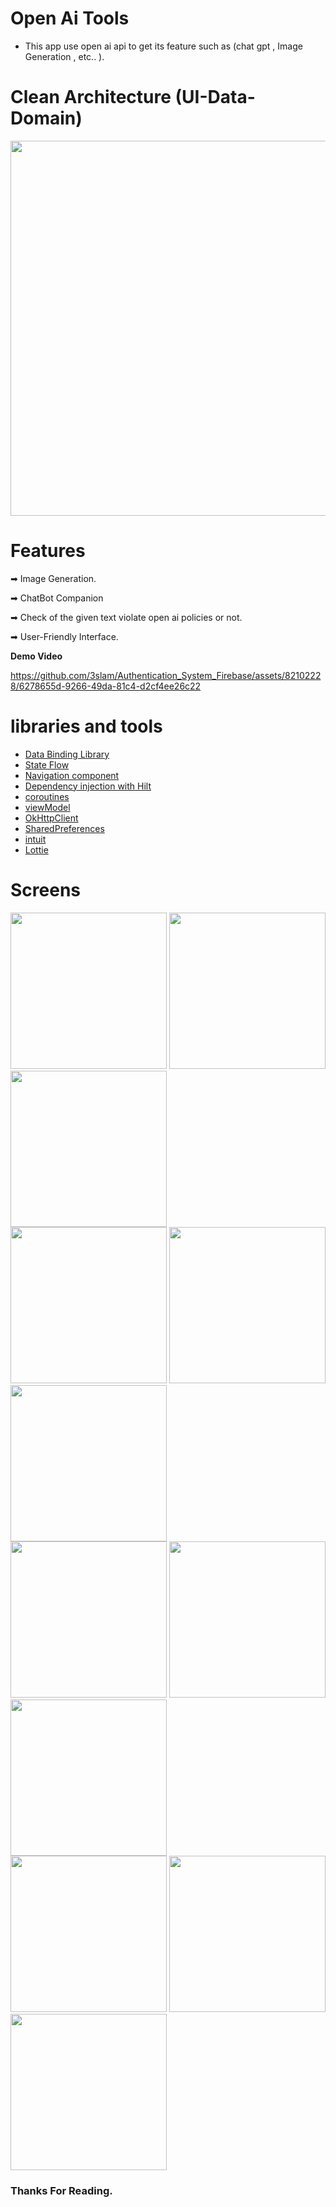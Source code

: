 # Open Ai Tools

- This app use open ai api to get its feature such as (chat gpt , Image Generation , etc.. ).

# Clean Architecture (UI-Data-Domain)
<img src ="https://github.com/3slam/Cryptocurrency_And_StockMarket_App/assets/82102228/fd29d3ca-d707-465a-a9cf-e8a6814851ab" width="600" hight="400" >

# Features 
 
➡ Image Generation.

➡ ChatBot Companion
 
➡ Check of the given text violate open ai policies or not.
  
➡ User-Friendly Interface.

  **Demo Video**<br/>

 https://github.com/3slam/Authentication_System_Firebase/assets/82102228/6278655d-9266-49da-81c4-d2cf4ee26c22

  #  libraries and tools
- [Data Binding Library](https://developer.android.com/topic/libraries/data-binding)
- [State Flow](https://developer.android.com/kotlin/flow)
- [Navigation component](https://developer.android.com/guide/navigation/get-started)
- [Dependency injection with Hilt](https://developer.android.com/training/dependency-injection/hilt-android)
- [coroutines](https://developer.android.com/kotlin/coroutines)
- [viewModel](https://developer.android.com/topic/libraries/architecture/viewmodel)
- [OkHttpClient](https://square.github.io/okhttp/)
- [SharedPreferences](https://developer.android.com/training/data-storage/shared-preferences)
- [intuit](https://github.com/intuit/sdp)
- [Lottie](https://github.com/airbnb/lottie-android)
 
 # Screens
<div>
 <img src ="https://github.com/3slam/Open_ai_tools/assets/82102228/8a92dc67-d040-4dd7-9557-3b562c855700" width="250" hight="400">
 <img src ="https://github.com/3slam/Open_ai_tools/assets/82102228/6e5b7783-851a-4e61-9576-acec9f7ad763" width="250" hight="400">
  <img src ="https://github.com/3slam/Open_ai_tools/assets/82102228/9aa23ee9-9f96-43ce-82b1-80d976c92c1d" width="250" hight="400">
</div>

<div>
  <img src ="https://github.com/3slam/Open_ai_tools/assets/82102228/d6fb3cef-9fb7-4c0f-b63d-8b6d0d06c416" width="250" hight="400">
 <img src ="https://github.com/3slam/Open_ai_tools/assets/82102228/a36fbd2f-b7de-480b-89d9-d54a4a8df28c" width="250" hight="400">
  <img src ="https://github.com/3slam/Open_ai_tools/assets/82102228/ef4dde81-0661-43b8-880b-d9916f838cd4" width="250" hight="400">
</div>
 
<div>
  <img src ="https://github.com/3slam/Open_ai_tools/assets/82102228/f53dc2e6-a4ed-4673-a342-e604597c3cfa" width="250" hight="400">
 <img src ="https://github.com/3slam/Open_ai_tools/assets/82102228/f6aeacc1-bce8-4373-bf27-f5f6017035c1" width="250" hight="400">
  <img src ="https://github.com/3slam/Open_ai_tools/assets/82102228/ff35f21c-a192-437c-bddb-bb6239130625" width="250" hight="400">
</div>

 <div>
  <img src ="https://github.com/3slam/Open_ai_tools/assets/82102228/13c9dc6d-15b9-4016-9c3f-041a73644d9a" width="250" hight="400">
 <img src ="https://github.com/3slam/Open_ai_tools/assets/82102228/723ce18c-c9d3-486b-9eb6-1b75cd7c8e0e" width="250" hight="400">
  <img src ="https://github.com/3slam/Open_ai_tools/assets/82102228/12b93df6-ff34-4c04-ab49-0b1b00016fd0" width="250" hight="400">
</div>

### Thanks For Reading.
